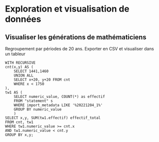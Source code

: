 # Exploration et visualisation de données


## Visualiser les générations de mathématiciens

Regroupement par périodes de 20 ans.
Exporter en CSV et visualiser dans un tableur

    WITH RECURSIVE
    cnt(x,y) AS (
        SELECT 1441,1460
        UNION ALL
        SELECT x+20, y+20 FROM cnt
        WHERE x < 1750
    ),
    tw1 AS (
        SELECT numeric_value, COUNT(*) as effectif
        FROM "statement" s 
        WHERE import_metadata LIKE '%20221204_1%'
        GROUP BY numeric_value 
        )
    SELECT x,y, SUM(tw1.effectif) effectif_total 
    FROM cnt, tw1
    WHERE tw1.numeric_value >= cnt.x 
    AND tw1.numeric_value < cnt.y
    GROUP BY x,y;


